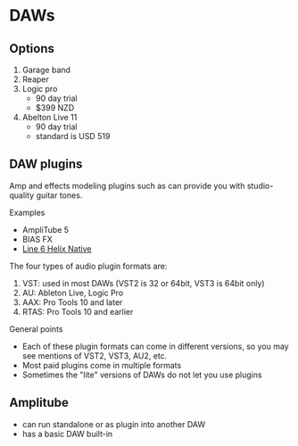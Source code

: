 # DAWs

## Options

1. Garage band
2. Reaper
3. Logic pro
    - 90 day trial
    - $399 NZD
4. Abelton Live 11
    - 90 day trial
    - standard is USD 519

## DAW plugins

Amp and effects modeling plugins such as can provide you with studio-quality guitar tones.

Examples

-   AmpliTube 5
-   BIAS FX
-   [Line 6 Helix Native](https://line6.com/helix/helixnative.html)

The four types of audio plugin formats are:

1. VST: used in most DAWs (VST2 is 32 or 64bit, VST3 is 64bit only)
1. AU: Ableton Live, Logic Pro
1. AAX: Pro Tools 10 and later
1. RTAS: Pro Tools 10 and earlier

General points

-   Each of these plugin formats can come in different versions, so you may see mentions of VST2,
    VST3, AU2, etc.
-   Most paid plugins come in multiple formats
-   Sometimes the "lite" versions of DAWs do not let you use plugins

## Amplitube

-   can run standalone or as plugin into another DAW
-   has a basic DAW built-in
